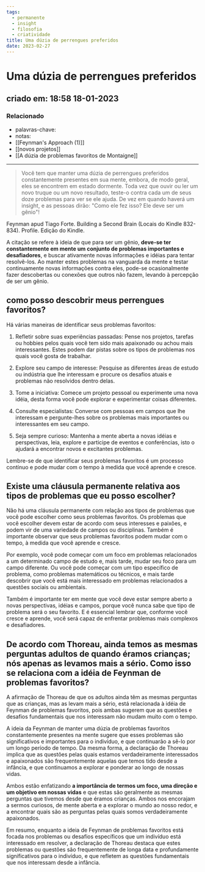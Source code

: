```yaml
---
tags:
  - permanente
  - insight
  - filosofia
  - criatividade
title: Uma dúzia de perrengues preferidos
date: 2023-02-27
---
```

# Uma dúzia de perrengues preferidos
## criado em: 18:58 18-01-2023

### Relacionado
- palavras-chave: 
- notas: 
- [[Feynman's Approach (1)]]
- [[novos projetos]]
- [[A dúzia de problemas favoritos de Montaigne]]
---
>Você tem que manter uma dúzia de perrengues preferidos constantemente presentes em sua mente, embora, de modo geral, eles se encontrem em estado dormente. Toda vez que ouvir ou ler um novo truque ou um novo resultado, teste-o contra cada um de seus doze problemas para ver se ele ajuda. De vez em quando haverá um insight, e as pessoas dirão: "Como ele fez isso? Ele deve ser um gênio"! 

Feynman apud Tiago Forte. Building a Second Brain (Locais do Kindle 832-834). Profile. Edição do Kindle.

A citação se refere à ideia de que para ser um gênio, **deve-se ter constantemente em mente um conjunto de problemas importantes e desafiadores**, e buscar ativamente novas informações e idéias para tentar resolvê-los. Ao manter estes problemas na vanguarda da mente e testar continuamente novas informações contra eles, pode-se ocasionalmente fazer descobertas ou conexões que outros não fazem, levando à percepção de ser um gênio.

## como posso descobrir meus perrengues favoritos?

Há várias maneiras de identificar seus problemas favoritos:

1.  Refletir sobre suas experiências passadas: Pense nos projetos, tarefas ou hobbies pelos quais você tem sido mais apaixonado ou achou mais interessantes. Estes podem dar pistas sobre os tipos de problemas nos quais você gosta de trabalhar.
    
2.  Explore seu campo de interesse: Pesquise as diferentes áreas de estudo ou indústria que lhe interessam e procure os desafios atuais e problemas não resolvidos dentro delas.
    
3.  Tome a iniciativa: Comece um projeto pessoal ou experimente uma nova idéia, desta forma você pode explorar e experimentar coisas diferentes.
    
4.  Consulte especialistas: Converse com pessoas em campos que lhe interessam e pergunte-lhes sobre os problemas mais importantes ou interessantes em seu campo.
    
5.  Seja sempre curioso: Mantenha a mente aberta a novas idéias e perspectivas, leia, explore e participe de eventos e conferências, isto o ajudará a encontrar novos e excitantes problemas.
    

Lembre-se de que identificar seus problemas favoritos é um processo contínuo e pode mudar com o tempo à medida que você aprende e cresce.

## Existe uma cláusula permanente relativa aos tipos de problemas que eu posso escolher?

Não há uma cláusula permanente com relação aos tipos de problemas que você pode escolher como seus problemas favoritos. Os problemas que você escolher devem estar de acordo com seus interesses e paixões, e podem vir de uma variedade de campos ou disciplinas. Também é importante observar que seus problemas favoritos podem mudar com o tempo, à medida que você aprende e cresce.

Por exemplo, você pode começar com um foco em problemas relacionados a um determinado campo de estudo e, mais tarde, mudar seu foco para um campo diferente. Ou você pode começar com um tipo específico de problema, como problemas matemáticos ou técnicos, e mais tarde descobrir que você está mais interessado em problemas relacionados a questões sociais ou ambientais.

Também é importante ter em mente que você deve estar sempre aberto a novas perspectivas, idéias e campos, porque você nunca sabe que tipo de problema será o seu favorito. E é essencial lembrar que, conforme você cresce e aprende, você será capaz de enfrentar problemas mais complexos e desafiadores.

## De acordo com Thoreau, ainda temos as mesmas perguntas adultos de quando éramos crianças; nós apenas as levamos mais a sério. Como isso se relaciona com a idéia de Feynman de problemas favoritos?

A afirmação de Thoreau de que os adultos ainda têm as mesmas perguntas que as crianças, mas as levam mais a sério, está relacionada à idéia de Feynman de problemas favoritos, pois ambas sugerem que as questões e desafios fundamentais que nos interessam não mudam muito com o tempo.

A ideia da Feynman de manter uma dúzia de problemas favoritos constantemente presentes na mente sugere que esses problemas são significativos e importantes para o indivíduo, e que continuarão a sê-lo por um longo período de tempo. Da mesma forma, a declaração de Thoreau implica que as questões pelas quais estamos verdadeiramente interessados e apaixonados são frequentemente aquelas que temos tido desde a infância, e que continuamos a explorar e ponderar ao longo de nossas vidas.

Ambos estão enfatizando **a importância de termos um foco, uma direção e um objetivo em nossas vidas** e que estas são geralmente as mesmas perguntas que tivemos desde que éramos crianças. Ambos nos encorajam a sermos curiosos, de mente aberta e a explorar o mundo ao nosso redor, e a encontrar quais são as perguntas pelas quais somos verdadeiramente apaixonados.

Em resumo, enquanto a ideia de Feynman de problemas favoritos está focada nos problemas ou desafios específicos que um indivíduo está interessado em resolver, a declaração de Thoreau destaca que estes problemas ou questões são frequentemente de longa data e profundamente significativos para o indivíduo, e que refletem as questões fundamentais que nos interessam desde a infância.